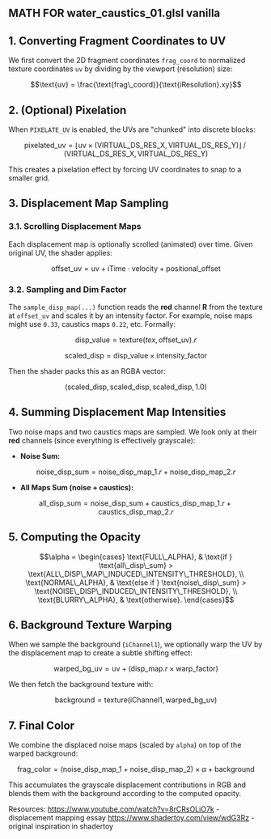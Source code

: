 ## MATH FOR water_caustics_01.glsl vanilla

## 1. Converting Fragment Coordinates to UV

We first convert the 2D fragment coordinates `frag_coord` to normalized texture coordinates `uv` by dividing by the viewport (resolution) size:

```math
\text{uv} = \frac{\text{frag\_coord}}{\text{iResolution}.xy}
```

## 2. (Optional) Pixelation

When `PIXELATE_UV` is enabled, the UVs are "chunked" into discrete blocks:

```math
\text{pixelated\_uv} 
= \left\lfloor \text{uv} \times 
(\text{VIRTUAL\_DS\_RES\_X}, \text{VIRTUAL\_DS\_RES\_Y}) \right\rfloor 
\;\big/\; 
(\text{VIRTUAL\_DS\_RES\_X}, \text{VIRTUAL\_DS\_RES\_Y})
```

This creates a pixelation effect by forcing UV coordinates to snap to a smaller grid.


## 3. Displacement Map Sampling

### 3.1. Scrolling Displacement Maps

Each displacement map is optionally scrolled (animated) over time. Given original UV, the shader applies:

```math
\text{offset\_uv} 
= \text{uv} 
+ \text{iTime} \cdot \text{velocity} 
+ \text{positional\_offset}
```

### 3.2. Sampling and Dim Factor

The `sample_disp_map(...)` function reads the **red** channel **R** from the texture at `offset_uv` and scales it by an intensity factor. For example, noise maps might use `0.33`, caustics maps `0.22`, etc. Formally:

```math
\text{disp\_value} = \text{texture}(tex, \text{offset\_uv}).r
```
```math
\text{scaled\_disp} = \text{disp\_value} \times \text{intensity\_factor}
```

Then the shader packs this as an RGBA vector:

```math
(\text{scaled\_disp},\, \text{scaled\_disp},\, \text{scaled\_disp},\, 1.0)
```

## 4. Summing Displacement Map Intensities

Two noise maps and two caustics maps are sampled. We look only at their **red** channels (since everything is effectively grayscale):

- **Noise Sum:**

```math
\text{noise\_disp\_sum} 
= \text{noise\_disp\_map\_1}.r + \text{noise\_disp\_map\_2}.r
```

- **All Maps Sum (noise + caustics):**

```math
\text{all\_disp\_sum} 
= \text{noise\_disp\_sum}
 + \text{caustics\_disp\_map\_1}.r
 + \text{caustics\_disp\_map\_2}.r
```

## 5. Computing the Opacity



```math
\alpha =
\begin{cases}
  \text{FULL\_ALPHA}, & \text{if } \text{all\_disp\_sum} > \text{ALL\_DISP\_MAP\_INDUCED\_INTENSITY\_THRESHOLD}, \\
  \text{NORMAL\_ALPHA}, & \text{else if } \text{noise\_disp\_sum} > \text{NOISE\_DISP\_INDUCED\_INTENSITY\_THRESHOLD}, \\
  \text{BLURRY\_ALPHA}, & \text{otherwise}.
\end{cases}
```

## 6. Background Texture Warping

When we sample the background (`iChannel1`), we optionally warp the UV by the displacement map to create a subtle shifting effect:

```math
\text{warped\_bg\_uv} 
= \text{uv} 
+ \bigl(\text{disp\_map}.r \times \text{warp\_factor}\bigr)
```

We then fetch the background texture with:

```math
\text{background} 
= \text{texture}(\text{iChannel1}, \text{warped\_bg\_uv})
```

## 7. Final Color

We combine the displaced noise maps (scaled by `alpha`) on top of the warped background:

```math
\text{frag\_color} 
= (\text{noise\_disp\_map\_1} + \text{noise\_disp\_map\_2}) \times \alpha 
+ \text{background}
```

This accumulates the grayscale displacement contributions in RGB and blends them with the background according to the computed opacity.

Resources:
https://www.youtube.com/watch?v=8rCRsOLiO7k - displacement mapping essay
https://www.shadertoy.com/view/wdG3Rz - original inspiration in shadertoy